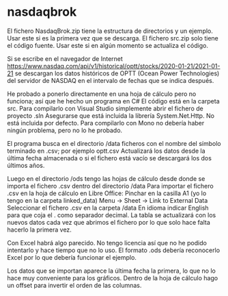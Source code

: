 # nasdaqbrok
El fichero NasdaqBrok.zip tiene la estructura de directorios y un ejemplo. Usar este si es la primera vez que se descarga.
El fichero src.zip solo tiene el código fuente. Usar este si en algún momento se actualiza el código.

Si se escribe en el navegador de Internet 
https://www.nasdaq.com/api/v1/historical/optt/stocks/2020-01-21/2021-01-21
se descargan los datos históricos de OPTT (Ocean Power Technologies) del servidor de NASDAQ en el intervalo de fechas que se indica después.

He probado a ponerlo directamente en una hoja de cálculo pero no funciona; así que he hecho un programa en C#
El código está en la carpeta src. Para compilarlo con Visual Studio simplemente abrir el fichero de proyecto .sln
Asegurarse que está incluida la librería System.Net.Http. No está incluida por defecto.
Para compilarlo con Mono no debería haber ningún problema, pero no lo he probado.

El programa busca en el directorio /data ficheros con el nombre del símbolo terminado en .csv; por ejemplo optt.csv
Actualizará los datos desde la última fecha almacenada o si el fichero está vacío se descargará los dos últimos años.

Luego en el directorio /ods tengo las hojas de cálculo desde donde se importa el fichero .csv dentro del directorio /data
Para importar el fichero .csv en la hoja de cálculo en Libre Office:
	Pinchar en la casilla A1 (yo lo tengo en la carpeta linked_data)
	Menu -> Sheet -> Link to External Data
	Seleccionar el fichero .csv en la carpeta /data 
	En idioma indicar English para que coja el . como separador decimal.
	La tabla se actualizará con los nuevos datos cada vez que abrimos el fichero por lo que solo hace falta hacerlo la primera vez.
	
Con Excel habrá algo parecido. No tengo licencia así que no he podido intentarlo y hace tiempo que no lo uso.
El formato .ods debería reconocerlo Excel por lo que debería funcionar el ejemplo.

Los datos que se importan aparece la última fecha la primera, lo que no lo hace muy conveniente para los gráficos.
Dentro de la hoja de cálculo hago un offset para invertir el orden de las columnas.
